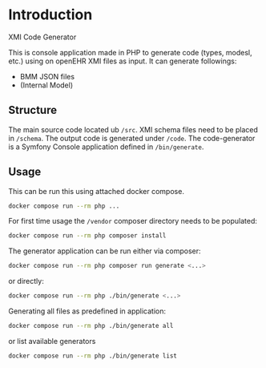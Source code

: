 # Introduction
XMI Code Generator

This is console application made in PHP to generate code (types, modesl, etc.) using on openEHR XMI files as input. 
It can generate followings: 
 - BMM JSON files
 - (Internal Model) 

## Structure
The main source code located ub `/src`.
XMI schema files need to be placed in `/schema`.
The output code is generated under `/code`.
The code-generator is a Symfony Console application defined in `/bin/generate`.

## Usage
This can be run this using attached docker compose.
```bash
docker compose run --rm php ...
```

For first time usage the `/vendor` composer directory needs to be populated:
```bash
docker compose run --rm php composer install
```

The generator application can be run either via composer:
```bash
docker compose run --rm php composer run generate <...>
```
or directly:
```bash
docker compose run --rm php ./bin/generate <...>
```

Generating all files as predefined in application:
```bash
docker compose run --rm php ./bin/generate all
```
or list available generators
```bash
docker compose run --rm php ./bin/generate list
```
